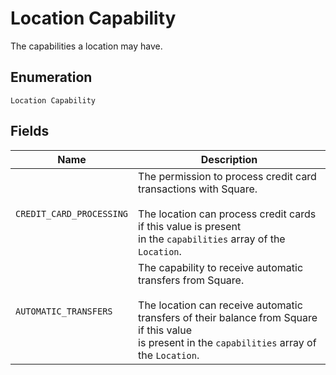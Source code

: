 
# Location Capability

The capabilities a location may have.

## Enumeration

`Location Capability`

## Fields

| Name | Description |
|  --- | --- |
| `CREDIT_CARD_PROCESSING` | The permission to process credit card transactions with Square.<br><br>The location can process credit cards if this value is present<br>in the `capabilities` array of the `Location`. |
| `AUTOMATIC_TRANSFERS` | The capability to receive automatic transfers from Square.<br><br>The location can receive automatic transfers of their balance from Square if this value<br>is present in the `capabilities` array of the `Location`. |

